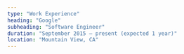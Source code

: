 ```yaml
---
type: "Work Experience"
heading: "Google"
subheading: "Software Engineer"
duration: "September 2015 – present (expected 1 year)"
location: "Mountain View, CA"
---
```

